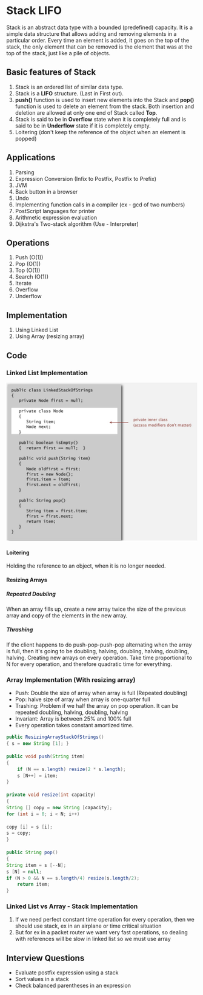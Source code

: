 # Stack LIFO

Stack is an abstract data type with a bounded (predefined) capacity. It is a simple data structure that allows adding and removing elements in a particular order. Every time an element is added, it goes on the top of the stack, the only element that can be removed is the element that was at the top of the stack, just like a pile of objects.

## Basic features of Stack

1. Stack is an ordered list of similar data type.
2. Stack is a **LIFO** structure. (Last in First out).
3. **push()** function is used to insert new elements into the Stack and **pop()** function is used to delete an element from the stack. Both insertion and deletion are allowed at only one end of Stack called **Top**.
4. Stack is said to be in **Overflow** state when it is completely full and is said to be in **Underflow** state if it is completely empty.
5. Loitering (don't keep the reference of the object when an element is popped)

## Applications

1. Parsing
2. Expression Conversion (Infix to Postfix, Postfix to Prefix)
3. JVM
4. Back button in a browser
5. Undo
6. Implementing function calls in a compiler (ex - gcd of two numbers)
7. PostScript languages for printer
8. Arithmetic expression evaluation
9. Dijkstra's Two-stack algorithm (Use - Interpreter)

## Operations

1. Push (O(1))
2. Pop (O(1))
3. Top (O(1))
4. Search (O(1))
5. Iterate
6. Overflow
7. Underflow

## Implementation

1. Using Linked List
2. Using Array (resizing array)

## Code

### Linked List Implementation

![image](../../media/Stack-LIFO-image1.jpg)

#### Loitering

Holding the reference to an object, when it is no longer needed.

#### Resizing Arrays

##### Repeated Doubling

When an array fills up, create a new array twice the size of the previous array and copy of the elements in the new array.

##### Thrashing

If the client happens to do push-pop-push-pop alternating when the array is full, then it's going to be doubling, halving, doubling, halving, doubling, halving. Creating new arrays on every operation. Take time proportional to N for every operation, and therefore quadratic time for everything.

### Array Implementation (With resizing array)

- Push: Double the size of array when array is full (Repeated doubling)
- Pop: halve size of array when array is one-quarter full
- Trashing: Problem if we half the array on pop operation. It can be repeated doubling, halving, doubling, halving
- Invariant: Array is between 25% and 100% full
- Every operation takes constant amortized time.

```java
public ResizingArrayStackOfStrings()
{ s = new String [1]; }

public void push(String item)
{
    if (N == s.length) resize(2 * s.length);
    s [N++] = item;
}

private void resize(int capacity)
{
String [] copy = new String [capacity];
for (int i = 0; i < N; i++)

copy [i] = s [i];
s = copy;
}

public String pop()
{
String item = s [--N];
s [N] = null;
if (N > 0 && N == s.length/4) resize(s.length/2);
    return item;
}
```

### Linked List vs Array - Stack Implementation

1. If we need perfect constant time operation for every operation, then we should use stack, ex in an airplane or time critical situation
2. But for ex in a packet router we want very fast operations, so dealing with references will be slow in linked list so we must use array

## Interview Questions

- Evaluate postfix expression using a stack
- Sort values in a stack
- Check balanced parentheses in an expression
